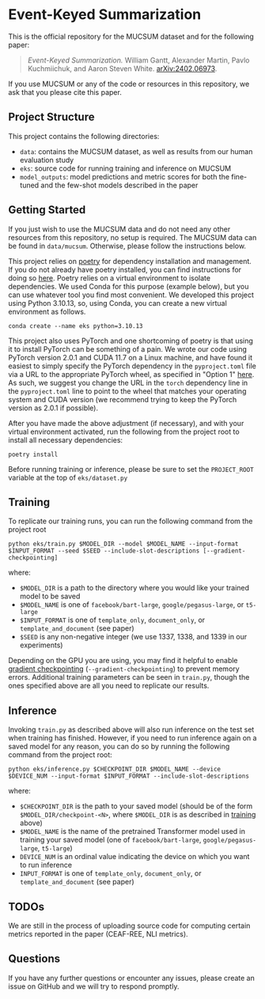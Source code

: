 # Event-Keyed Summarization

This is the official repository for the MUCSUM dataset and for the following paper:

>*Event-Keyed Summarization.* William Gantt, Alexander Martin, Pavlo Kuchmiichuk, and Aaron Steven White. [arXiv:2402.06973](https://arxiv.org/abs/2402.06973).

If you use MUCSUM or any of the code or resources in this repository, we ask that you please cite this paper.

## Project Structure

This project contains the following directories:

- `data`: contains the MUCSUM dataset, as well as results from our human evaluation study
- `eks`: source code for running training and inference on MUCSUM
- `model_outputs`: model predictions and metric scores for both the fine-tuned and the few-shot models described in the paper

## Getting Started

If you just wish to use the MUCSUM data and do not need any other resources from this repository, no setup is required. The MUCSUM data can be found in `data/mucsum`. Otherwise, please follow the instructions below.

This project relies on [poetry](https://python-poetry.org/) for dependency installation and management. If you do not already have poetry installed, you can find instructions for doing so [here](https://python-poetry.org/docs/#installation). Poetry relies on a virtual environment to isolate dependencies. We used Conda for this purpose (example below), but you can use whatever tool you find most convenient. We developed this project using Python 3.10.13, so, using Conda, you can create a new virtual environment as follows.

```
conda create --name eks python=3.10.13
```

This project also uses PyTorch and one shortcoming of poetry is that using it to install PyTorch can be something of a pain. We wrote our code using PyTorch version 2.0.1 and CUDA 11.7 on a Linux machine, and have found it easiest to simply specify the PyTorch dependency in the `pyproject.toml` file via a URL to the appropriate PyTorch wheel, as specified in "Option 1" [here](https://github.com/python-poetry/poetry/issues/6409). As such, we suggest you change the URL in the `torch` dependency line in the `pyproject.toml` line to point to the wheel that matches your operating system and CUDA version (we recommend trying to keep the PyTorch version as 2.0.1 if possible).

After you have made the above adjustment (if necessary), and with your virtual environment activated, run the following from the project root to install all necessary dependencies:

```
poetry install
```

Before running training or inference, please be sure to set the `PROJECT_ROOT` variable at the top of `eks/dataset.py`

## Training

To replicate our training runs, you can run the following command from the project root

```
python eks/train.py $MODEL_DIR --model $MODEL_NAME --input-format $INPUT_FORMAT --seed $SEED --include-slot-descriptions [--gradient-checkpointing]
```

where:
- `$MODEL_DIR` is a path to the directory where you would like your trained model to be saved
- `$MODEL_NAME` is one of `facebook/bart-large`, `google/pegasus-large`, or `t5-large`
- `$INPUT_FORMAT` is one of `template_only`, `document_only`, or `template_and_document` (see paper)
- `$SEED` is any non-negative integer (we use 1337, 1338, and 1339 in our experiments)

Depending on the GPU you are using, you may find it helpful to enable [gradient checkpointing](https://huggingface.co/docs/transformers/v4.18.0/en/performance) (`--gradient-checkpointing`) to prevent memory errors. Additional training parameters can be seen in `train.py`, though the ones specified above are all you need to replicate our results.

## Inference

Invoking `train.py` as described above will also run inference on the test set when training has finished. However, if you need to run inference again on a saved model for any reason, you can do so by running the following command from the project root:

```
python eks/inference.py $CHECKPOINT_DIR $MODEL_NAME --device $DEVICE_NUM --input-format $INPUT_FORMAT --include-slot-descriptions
```

where:
- `$CHECKPOINT_DIR` is the path to your saved model (should be of the form `$MODEL_DIR/checkpoint-<N>`, where `$MODEL_DIR` is as described in [training](#training) above)
- `$MODEL_NAME` is the name of the pretrained Transformer model used in training your saved model (one of `facebook/bart-large`, `google/pegasus-large`, `t5-large`)
- `DEVICE_NUM` is an ordinal value indicating the device on which you want to run inference
- `INPUT_FORMAT` is one of `template_only`, `document_only`, or `template_and_document` (see paper)

## TODOs

We are still in the process of uploading source code for computing certain metrics reported in the paper (CEAF-REE, NLI metrics).

## Questions

If you have any further questions or encounter any issues, please create an issue on GitHub and we will try to respond promptly.
